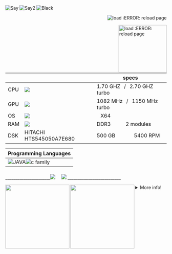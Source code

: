 
<div style="display: inline_block"><br>
    <img align="center" alt="Say"  src="https://img.shields.io/badge/P H I K I L L%20-⠀⠀⠀⠀Atualmente Focado em solucionar um Problema⠀⠀⠀⠀⠀⠀⠀⠀⠀-000000?style=social">
    <img align="center" alt="Say2" src="https://img.shields.io/badge/Qual o problema ⁇%20- um problema generico como DirectX4j : Failed to create device: invalid call- 000000?&style=social">
    <img align="center" alt="Black"  src="https://img.shields.io/badge/⠀⠀⠀⠀⠀⠀⠀⠀⠀⠀⠀⠀⠀⠀⠀⠀⠀⠀⠀⠀⠀⠀⠀Olá , Seja Bem Vindo(A), ao meu perfil⠀⠀⠀⠀⠀⠀⠀⠀⠀⠀⠀⠀⠀⠀⠀⠀⠀⠀⠀⠀⠀⠀⠀⠀⠀⠀⠀⠀⠀⠀⠀⠀⠀⠀⠀⠀⠀⠀⠀⠀⠀⠀⠀⠀⠀⠀⠀⠀⠀⠀⠀⠀⠀⠀⠀⠀⠀⠀⠀⠀⠀⠀⠀⠀⠀⠀⠀⠀⠀⠀-%23000?style=for-the-badge&logo=&logoColor=white">
    <p align="right"> <img src="https://komarev.com/ghpvc/?username=phikill&color=green" alt="load :ERROR: reload page" /> </p>
    <img src="https://brandslogos.com/wp-content/uploads/images/large/java-logo-1.png" min-width="200px" max-width="200px" width="150px" align="right" alt="load :ERROR: reload page">
</div>

</div>

|                                  |                        |   specs    |
| -------------------------------- | ---------------------- |------------|
| CPU | <img src="https://img.shields.io/badge/I5_4210u-0008B9?style=for-the-badge&logo=intel&logoColor=white"/> | 1.70 GHZ⠀/⠀2.70 GHZ turbo |
| GPU | <img src="https://img.shields.io/badge/Geforce 830m-0000g0?style=for-the-badge&logo=nvidia&logoColor=white"/>| 1082 MHz⠀/⠀1150 MHz turbo|
|  OS | <img src="https://img.shields.io/badge/WIndows%2011%20Home-1572B6?style=for-the-badge&logo=windows&logoColor=white"/> |⠀X64⠀|
| RAM | <img src="https://img.shields.io/badge/⠀-6 GB%20%20-000000?style=for-the-badge"/> | DDR3⠀⠀⠀⠀2 modules⠀|
| DSK | HITACHI HTS545050A7E680 | 500 GB⠀⠀⠀⠀⠀5400 RPM|

  | Programming Languages | 
  |--|
  |<img align="center" alt="JAVA"   src="https://img.shields.io/badge/Java-%239009?style=for-the-badge&logo=java&logoColor=white"><img align="center" alt="c family"  src="https://img.shields.io/badge/c/C++/C♯ _-1592B6?style=for-the-badge&logo=&logoColor=white"> |
   
### 
</div> 
______________________<a href="https://www.youtube.com/channel/UCtckcybjk1hnbk_ENMR0pvw" target="_blank"><img src="https://img.shields.io/badge/YouTube-%239005?style=for-the-badge&logo=youtube&logoColor=white" target="_blank"></a> ⠀
  <a href="https://steamcommunity.com/id/Phikill/" target="_blank"><img src="https://img.shields.io/badge/-STEAM-%23000?style=for-the-badge&logo=STEAM&logoColor=white" target="_blank"></a> __________________________
  
 [//]: [![stats](https://bad-apple-github-readme.vercel.app/api?show_bg=1&username=phikill&theme=tokyonight)] 
  
 <img 
       align="left"
height="200em" src="http://github-readme-streak-stats.herokuapp.com?user=phikill&theme=dark&hide_border=true&date_format=j%20M%5B%20Y%5D&locale=pt-br&background=322E666E&border=DDD9D4&stroke=FF0000&ring=D20000D7&fire=FF00D4&currStreakNum=FFFFFF&sideNums=DCDDD4&currStreakLabel=B32929&sideLabels=9A2CC2&dates=DDDDDD"/>
 <img 
       align="left"
height="200em" src="https://bad-apple-github-readme.vercel.app/api/top-langs/?show_bg=1&username=phikill&langs_count=20&theme=radical"/>  

</div>
  <details>
  <summary>More info!  </summary>

   # Info.  
  *|  
  *|  
  *|  
  * 1. eu sou um iniciante 
   * 2. Eu não sei muito. 
     * Eu quero ser um programador de jogos  
     * Linguagens de programação nos estudos!...  
     - [x]  JAVA  
     - [x] DOS Language  
     - [ ] C#  
     - [ ] C/C++  
    
     _
                   
                                ██████╗  ██╗  ██╗ ██╗ ██╗  ██╗ ██╗ ██╗     ██╗                         
                                ██╔══██╗ ██║  ██║ ██║ ██║ ██╔╝ ██║ ██║     ██║                         
                                ██████╔╝ ███████║ ██║ █████╔╝  ██║ ██║     ██║                         
                                ██╔═══╝  ██╔══██║ ██║ ██╔═██╗  ██║ ██║     ██║                          
                                ██║      ██║  ██║ ██║ ██║  ██╗ ██║ ███████╗███████╗             
                                ╚═╝      ╚═╝  ╚═╝ ╚═╝ ╚═╝  ╚═╝ ╚═╝ ╚══════╝╚══════╝           
  
simple ASCII art
============   
    
    
  
  #### Projetos em Mente.
  #  Para Computadores Fracos
     * V PROJETOS V
     * | Build Inspencer Game Engine |
     * | Bloody Ants Z | 
     * | FB-I AM |
     * | Passnasty fantasy |
     * |  MAY JX   JAVA OS |
 ----
    
  [BUILD INSPENCER](https://github.com/NikuraCorp/build-inspencer-Engine)
</details>
  
   [//]:https://media1.giphy.com/media/OLHoXQgCVSWnfaVgXZ/giphy.gif?cid=790b7611ce304b6e091d2b9cbff0cbb2ce49419f81178279&rid=giphy.gif&ct=s
   

  
